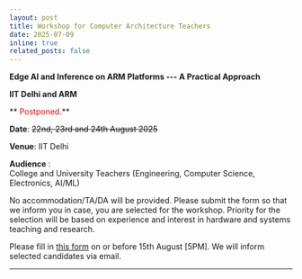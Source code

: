 ```yaml
---
layout: post
title: Workshop for Computer Architecture Teachers 
date: 2025-07-09
inline: true
related_posts: false
---
```


**Edge AI and Inference on ARM Platforms ---  A Practical Approach** <br/>

**IIT Delhi and ARM** <br/>

** <span style="color:red"> Postponed</span>.** <br/>

**Date**: ~~22nd, 23rd and 24th August 2025~~  <br/>

**Venue**: IIT Delhi <br/>


**Audience** : <br/>
College and University Teachers (Engineering, Computer Science, Electronics, AI/ML) <br/>

No accommodation/TA/DA  will be provided. Please submit the form so that we inform you in case, you are selected for the workshop.  Priority for the selection will be based on experience and interest in hardware and systems teaching and research. <br/>

Please fill in [this form](https://forms.gle/T2R3ojBdjLhzC88KA) on or before 15th August [5PM]. We will inform selected candidates via email.

---



